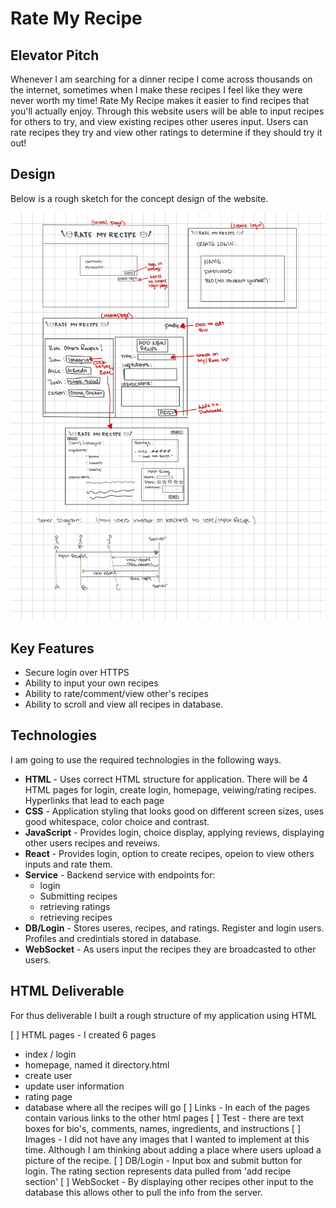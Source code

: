 # Rate My Recipe

## Elevator Pitch

Whenever I am searching for a dinner recipe I come across thousands on the internet, sometimes when I make these recipes I feel like they were never worth my time! Rate My Recipe makes it easier to find recipes that you'll actually enjoy. Through this website users will be able to input recipes for others to try, and view existing recipes other useres input. Users can rate recipes they try and view other ratings to determine if they should try it out!

## Design
Below is a rough sketch for the concept design of the website.

![](rate_my_recipe_design-2.jpg)

## Key Features

- Secure login over HTTPS
- Ability to input your own recipes
- Ability to rate/comment/view other's recipes
- Ability to scroll and view all recipes in database.

## Technologies

I am going to use the required technologies in the following ways.

- **HTML** - Uses correct HTML structure for application. There will be 4 HTML pages for login, create login, homepage, veiwing/rating recipes. Hyperlinks that lead to each page
- **CSS** - Application styling that looks good on different screen sizes, uses good whitespace, color choice and contrast. 
- **JavaScript** - Provides login, choice display, applying reviews, displaying other users recipes and reveiws. 
- **React** - Provides login, option to create recipes, opeion to view others inputs and rate them.
- **Service** - Backend service with endpoints for:
    - login
    - Submitting recipes
    - retrieving ratings
    - retrieving recipes
- **DB/Login** - Stores useres, recipes, and ratings. Register and login users. Profiles and credintials stored in database.
- **WebSocket** - As users input the recipes they are broadcasted to other users.

## HTML Deliverable
For thus deliverable I built a rough structure of my application using HTML

[ ] HTML pages - I created 6 pages
- index / login
- homepage, named it directory.html
- create user 
- update user information
- rating page
- database where all the recipes will go
[ ] Links - In each of the pages contain various links to the other html pages
[ ] Test - there are text boxes for bio's, comments, names, ingredients, and instructions
[ ] Images - I did not have any images that I wanted to implement at this time. Although I am thinking about adding a place where users upload a picture of the recipe.
[ ] DB/Login - Input box and submit button for login. The rating section represents data pulled from 'add recipe section'
[ ] WebSocket - By displaying other recipes other input to the database this allows other to pull the info from the server. 
